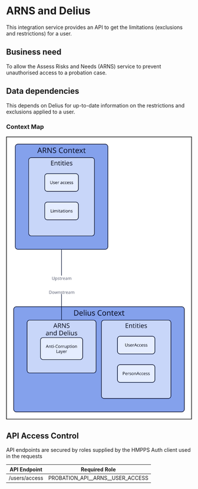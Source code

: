 # ARNS and Delius

This integration service provides an API to get the limitations (exclusions and restrictions) for a user.

## Business need

To allow the Assess Risks and Needs (ARNS) service to prevent unauthorised access to a probation case.

## Data dependencies
This depends on Delius for up-to-date information on the restrictions and exclusions applied to a user.

### Context Map

![](../../doc/tech-docs/source/images/arns-and-delius-context-map.svg)


## API Access Control

API endpoints are secured by roles supplied by the HMPPS Auth client used in
the requests

| API Endpoint  | Required Role                      |
|---------------|------------------------------------|
| /users/access | PROBATION_API_\_ARNS_\_USER_ACCESS |